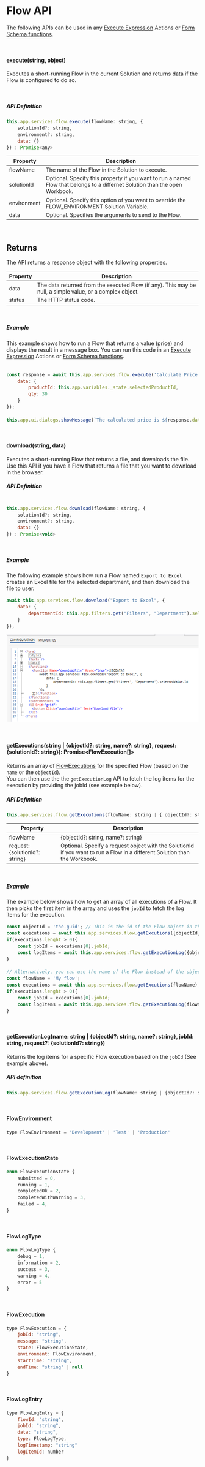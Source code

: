 # Flow API

The following APIs can be used in any [Execute Expression](../interactionmodel/workbookactions.md#execute-expression) Actions or [Form Schema functions](../../../forms/formschemas/functions.md).

<br/>

#### execute(string, object)

Executes a short-running Flow in the current Solution and returns data if the Flow is configured to do so.

<br/>

##### API Definition

```javascript
this.app.services.flow.execute(flowName: string, {
    solutionId?: string,
    environment?: string,
    data: {}
}) : Promise<any>
```

| Property       |  Description                           |
|----------------|----------------------------------------|
| flowName       | The name of the Flow in the Solution to execute. |
| solutionId     | Optional. Specify this property if you want to run a named Flow that belongs to a differnet Solution than the open Workbook. |
| environment    | Optional. Specify this option of you want to override the FLOW_ENVIRONMENT Solution Variable. |
| data           | Optional. Specifies the arguments to send to the Flow.  |

<br/>

## Returns

The API returns a response object with the following properties.

| Property      | Description                        |
|---------------|------------------------------------|
| data          | The data returned from the executed Flow (if any). This may be null, a simple value, or a complex object.  |
| status        | The HTTP status code.              |

<br/>

##### Example

This example shows how to run a Flow that returns a value (price) and displays the result in a message box. You can run this code in an [Execute Expression](../interactionmodel/workbookactions.md#execute-expression) Actions or [Form Schema functions](../../../forms/formschemas/functions.md).  

```javascript

const response = await this.app.services.flow.execute('Calculate Price', {
    data: {
        productId: this.app.variables._state.selectedProductId,
        qty: 30
    }
});

this.app.ui.dialogs.showMessage(`The calculated price is ${response.data}`);

```
<br/>

#### download(string, data)

Executes a short-running Flow that returns a file, and downloads the file. Use this API if you have a Flow that returns a file that you want to download in the browser.
<br/>

##### API Definition

```javascript

this.app.services.flow.download(flowName: string, {
    solutionId?: string,
    environment?: string,
    data: {}
}) : Promise<void>

```
<br/>

##### Example

The following example shows how run a Flow named `Export to Excel` creates an Excel file for the selected department, and then download the file to user.

```javascript
await this.app.services.flow.download("Export to Excel", {
    data: {
        departmentId: this.app.filters.get("Filters", "Department").selectedValue.Id
    }
});
```

![flow-api-download-file](../../../../../../images/invision/flow-api-download-file.png)

<br/>

#### getExecutions(string | {objectId?: string, name?: string}, request: {solutionId?: string}): Promise<FlowExecution[]>  
Returns an array of [FlowExecutions](#flowexecution) for the specified Flow (based on the `name` or the `objectId`).  
You can then use the the `getExecutionLog` API to fetch the log items for the execution by providing the jobId (see example below).
<br/>

##### API Definition
```javascript
this.app.services.flow.getExecutions(flowName: string | { objectId?: string, name?: string }, request?: {solutionId?: string}): Promise<FlowExecution[]>
```

| Property       |  Description                           |
|----------------|----------------------------------------|
| flowName | {objectId?: string, name?: string} | Specifies the name of the Flow to execute, or the Solution Object Id of the Flow to execute. The most common use case is to use the name of the Flow. If you are using the API in a generic component and you don't know the name of the Flow upfront, you can use the request object with the objectId instead (like shown in the example below). |
| request: {solutionId?: string}    | Optional. Specify a request object with the SolutionId if you want to run a Flow in a different Solution than the Workbook. |
<br/>

##### Example
The example below shows how to get an array of all executions of a Flow. It then picks the first item in the array and uses the 
`jobId` to fetch the log items for the execution.  

```javascript
const objectId = 'the-guid'; // This is the id of the Flow object in the _Solution Explorer_. Note that this is not the same as the FlowId.
const executions = await this.app.services.flow.getExcutions({objectId});
if(executions.lenght > 0){
    const jobId = executions[0].jobId;
    const logItems = await this.app.services.flow.getExecutionLog({objectId}, jobId);
}

// Alternatively, you can use the name of the Flow instead of the object id.
const flowName = 'My flow';
const executions = await this.app.services.flow.getExcutions(flowName);
if(executions.lenght > 0){
    const jobId = executions[0].jobId;
    const logItems = await this.app.services.flow.getExecutionLog(flowName, jobId);
}
```

<br/>

#### getExecutionLog(name: string | {objectId?: string, name?: string}, jobId: string, request?: {solutionId?: string})
Returns the log items for a specific Flow execution based on the `jobId` (See example above).

##### API definition
```javascript
this.app.services.flow.getExecutionLog(flowName: string | {objectId?: string, name?: string}, jobId: string, request?: {solutionId?: string}): Promise<FlowLogEntry[]>
```

<br/>

#### FlowEnvironment
```javascript
type FlowEnvironment = 'Development' | 'Test' | 'Production'
```
<br/>

#### FlowExecutionState
```javascript
enum FlowExecutionState {
    submitted = 0,
    running = 1,
    completedOk = 2,
    completedWithWarning = 3,
    failed = 4,
}
```
<br/>

#### FlowLogType
```javascript
enum FlowLogType {
    debug = 1,
    information = 2,
    success = 3,
    warning = 4,
    error = 5
}
```
<br/>

#### FlowExecution
```javascript
type FlowExecution = {
    jobId: "string",
    message: "string",
    state: FlowExecutionState,
    environment: FlowEnvironment,
    startTime: "string",
    endTime: "string" | null
}
```
<br/>

#### FlowLogEntry
```javascript
type FlowLogEntry = {
    flowId: "string",
    jobId: "string",
    data: "string",
    type: FlowLogType,
    logTimestamp: "string"
    logItemId: number
}
```